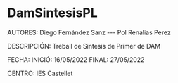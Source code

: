 # DamSintesisPL

AUTORES: 
  Diego Fernández Sanz --- Pol Renalias Perez
  
DESCRIPCIÓN:
  Treball de Sintesis de Primer de DAM

FECHA:
  INICIÓ: 16/05/2022
  FINAL: 27/05/2022
  
CENTRO:
  IES Castellet
